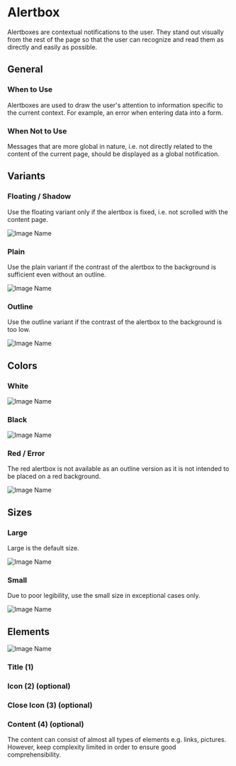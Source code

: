 # Alertbox

Alertboxes are contextual notifications to the user. They stand out visually from the rest of the page so that the user can recognize and read them as directly and easily as possible.

## General

### When to Use

Alertboxes are used to draw the user's attention to information specific to the current context. For example, an error when entering data into a form.

### When Not to Use

Messages that are more global in nature, i.e. not directly related to the content of the current page, should be displayed as a global notification.

## Variants

### Floating / Shadow

Use the floating variant only if the alertbox is fixed, i.e. not scrolled with the content page.

![Image Name](/assets/3_components/alertbox/image-20200811081301713.png)

### Plain

Use the plain variant if the contrast of the alertbox to the background is sufficient even without an outline.

![Image Name](/assets/3_components/alertbox/image-20200811081311813.png)

### Outline

Use the outline variant if the contrast of the alertbox to the background is too low.

![Image Name](/assets/3_components/alertbox/image-20200811081320535.png)

## Colors

### White

![Image Name](/assets/3_components/alertbox/image-20200811081338109.png)

### Black

![Image Name](/assets/3_components/alertbox/image-20200811081345433.png)

### Red / Error

The red alertbox is not available as an outline version as it is not intended to be placed on a red background.

![Image Name](/assets/3_components/alertbox/image-20200811081301713.png)

## Sizes

### Large

Large is the default size.

![Image Name](/assets/3_components/alertbox/image-20200811081338109.png)

### Small

Due to poor legibility, use the small size in exceptional cases only.

![Image Name](/assets/3_components/alertbox/image-20200811081327934.png)

## Elements

![Image Name](/assets/3_components/alertbox/image-20200811081353227.png)

### Title (1)

### Icon (2) (optional)

### Close Icon (3) (optional)

### Content (4) (optional)

The content can consist of almost all types of elements e.g. links, pictures. However, keep complexity limited in order to ensure good comprehensibility.
